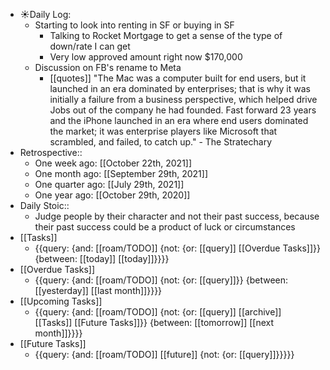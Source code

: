 - ☀️Daily Log:
    - Starting to look into renting in SF or buying in SF
        - Talking to Rocket Mortgage to get a sense of the type of down/rate I can get
        - Very low approved amount right now $170,000
    - Discussion on FB's rename to Meta
        - [[quotes]] "The Mac was a computer built for end users, but it launched in an era dominated by enterprises; that is why it was initially a failure from a business perspective, which helped drive Jobs out of the company he had founded. Fast forward 23 years and the iPhone launched in an era where end users dominated the market; it was enterprise players like Microsoft that scrambled, and failed, to catch up." - The Stratechary
- Retrospective::
    - One week ago: [[October 22th, 2021]]
    - One month ago: [[September 29th, 2021]]
    - One quarter ago: [[July 29th, 2021]]
    - One year ago: [[October 29th, 2020]]
- Daily Stoic::
    - Judge people by their character and not their past success, because their past success could be a product of luck or circumstances
- [[Tasks]]
    - {{query: {and: [[roam/TODO]] {not: {or: [[query]] [[Overdue Tasks]]}} {between: [[today]] [[today]]}}}}
- [[Overdue Tasks]]
    - {{query: {and: [[roam/TODO]] {not: {or: [[query]]}} {between: [[yesterday]] [[last month]]}}}}
- [[Upcoming Tasks]]
    - {{query: {and: [[roam/TODO]] {not: {or: [[query]] [[archive]] [[Tasks]] [[Future Tasks]]}} {between: [[tomorrow]] [[next month]]}}}}
- [[Future Tasks]]
    - {{query: {and: [[roam/TODO]] [[future]] {not: {or: [[query]]}}}}}
